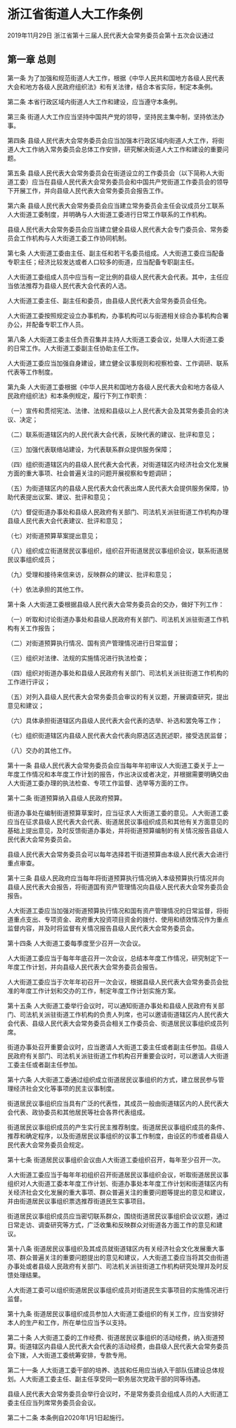 # 浙江省街道人大工作条例

2019年11月29日 浙江省第十三届人民代表大会常务委员会第十五次会议通过



## 第一章  总则

第一条 为了加强和规范街道人大工作，根据《中华人民共和国地方各级人民代表大会和地方各级人民政府组织法》和有关法律，结合本省实际，制定本条例。

第二条 本省行政区域内街道人大工作和建设，应当遵守本条例。

第三条 街道人大工作应当坚持中国共产党的领导，坚持民主集中制，坚持依法办事。

第四条 县级人民代表大会常务委员会应当加强本行政区域内街道人大工作，将街道人大工作纳入常务委员会总体工作安排，研究解决街道人大工作和建设的重要问题。

第五条 县级人民代表大会常务委员会在街道设立的工作委员会（以下简称人大街道工委）应当在县级人民代表大会常务委员会和中国共产党街道工作委员会的领导下开展工作，并向县级人民代表大会常务委员会报告工作。

第六条 县级人民代表大会常务委员会应当建立常务委员会主任会议成员分工联系人大街道工委制度，并明确与人大街道工委进行日常工作联系的工作机构。

县级人民代表大会常务委员会应当建立健全县级人民代表大会专门委员会、常务委员会工作机构与人大街道工委工作协同机制。

第七条 人大街道工委由主任、副主任和若干名委员组成。人大街道工委应当配备专职主任；经济比较发达或者人口较多的街道，应当配备专职副主任。

人大街道工委组成人员中应当有一定比例的县级人民代表大会代表。其中，主任应当依法推荐为县级人民代表大会代表的人选。

人大街道工委主任、副主任和委员，由县级人民代表大会常务委员会任免。

人大街道工委按照规定设立办事机构，办事机构可以与街道相关综合办事机构合署办公，并配备专职工作人员。

第八条 人大街道工委主任负责召集并主持人大街道工委会议，处理人大街道工委的日常工作。人大街道工委副主任协助主任工作。

人大街道工委应当加强自身建设，建立健全议事规则和视察检查、工作调研、联系代表等工作制度。

第九条 人大街道工委根据《中华人民共和国地方各级人民代表大会和地方各级人民政府组织法》和本条例规定，履行下列工作职责：

（一）宣传和贯彻宪法、法律、法规和县级以上人民代表大会及其常务委员会的决议、决定；

（二）联系街道辖区内的人民代表大会代表，反映代表的建议、批评和意见；

（三）加强代表联络站建设，为代表联系群众提供服务保障；

（四）组织街道辖区内的县级人民代表大会代表，对街道辖区内经济社会文化发展方面的重大事项、社会普遍关注的问题开展视察和专题调研；

（五）为街道辖区内的县级人民代表大会代表出席人民代表大会提供服务保障，协助代表提出议案、建议、批评和意见；

（六）督促街道办事处和县级人民政府有关部门、司法机关派驻街道工作机构办理县级人民代表大会代表建议、批评和意见；

（七）对街道预算草案提出意见；

（八）组织成立街道居民议事组织，组织召开街道居民议事组织会议，联系街道居民议事组织成员；

（九）受理和接待来信来访，反映群众的建议、批评和意见；

（十）依法承担的其他工作。

第十条 人大街道工委根据县级人民代表大会常务委员会的交办，做好下列工作：

（一）听取和讨论街道办事处和县级人民政府有关部门、司法机关派驻街道工作机构有关工作报告；

（二）对街道预算执行情况、国有资产管理情况进行日常监督；

（三）组织对法律、法规的实施情况进行执法检查；

（四）组织对街道办事处和县级人民政府有关部门、司法机关派驻街道工作机构的工作进行评议；

（五）对列入县级人民代表大会常务委员会审议的有关议题，开展调查研究，提出意见和建议；

（六）具体承担街道辖区内县级人民代表大会代表的选举、补选和罢免等工作；

（七）组织街道辖区内县级人民代表大会代表向原选区选民述职，接受选民监督；

（八）交办的其他工作。

第十一条 县级人民代表大会常务委员会应当每年年初审议人大街道工委关于上一年度工作情况和本年度工作计划的报告，作出决议或者决定，并根据需要明确交由人大街道工委办理的执法检查、专项工作监督、选举等方面的工作。

第十二条 街道预算纳入县级人民政府预算。

街道办事处在编制街道预算草案时，应当征求人大街道工委的意见。人大街道工委应当在征求县级人民代表大会代表、街道居民议事组织成员和其他有关方面意见的基础上提出意见，及时反馈街道办事处，并将街道预算编制的有关情况报告县级人民代表大会常务委员会。

县级人民代表大会常务委员会可以每年选择若干街道预算由本级人民代表大会进行重点审查。

第十三条 县级人民政府应当每年将街道预算执行情况纳入本级预算执行情况并向县级人民代表大会报告，将街道国有资产管理情况向县级人民代表大会常务委员会报告。

人大街道工委应当加强对街道预算执行情况和国有资产管理情况的日常监督，将街道重点支出、专项资金、政府重大投资项目资金的拨付、使用和绩效情况作为重点监督内容，并及时将监督有关情况报告县级人民代表大会常务委员会。

第十四条 人大街道工委每季度至少召开一次会议。

人大街道工委应当于每年年底召开一次会议，总结本年度工作情况，研究制定下一年度工作计划，并向县级人民代表大会常务委员会报告。

人大街道工委应当于次年年初召开一次会议，根据县级人民代表大会常务委员会批准的年度工作计划和交办的工作，制定年度工作计划实施方案。

第十五条 人大街道工委举行会议时，可以通知街道办事处和县级人民政府有关部门、司法机关派驻街道工作机构的负责人列席，也可以邀请街道辖区内人民代表大会代表、县级人民代表大会常务委员会相关工作委员会、街道居民议事组织成员列席。

街道办事处召开重要会议时，应当邀请人大街道工委主任或者副主任参加。县级人民政府有关部门、司法机关派驻街道工作机构召开重要会议时，可以邀请人大街道工委主任或者副主任参加。

第十六条 人大街道工委通过组织成立街道居民议事组织的方式，建立居民参与管理经济社会文化等事项的民主议事制度。

街道居民议事组织应当具有广泛的代表性，其成员一般由街道辖区内的人民代表大会代表、政协委员和其他居民等社会各界代表组成。

街道居民议事组织成员的产生实行民主推荐制度。街道居民议事组织成员的条件、推荐和确定程序，以及街道居民议事组织的议事工作制度，由设区的市或者县级人民代表大会常务委员会规定。

第十七条 街道居民议事组织会议由人大街道工委组织召开，每年至少召开一次。

人大街道工委应当于每年年初组织召开街道居民议事组织会议，听取街道居民议事组织对人大街道工委本年度工作计划、街道办事处本年度工作计划和街道辖区内有关经济社会文化发展的重大事项、群众普遍关注的重要问题等提出的意见和建议，并由街道居民议事组织票选推荐街道民生实事项目。

街道居民议事组织成员应当密切联系群众，围绕街道居民议事组织会议议题，通过日常走访、调查研究等方式，广泛收集和反映群众对街道各方面工作的意见和建议。

第十八条 街道居民议事组织及其成员就街道辖区内有关经济社会文化发展重大事项、群众普遍关注的重要问题提出的意见和建议，人大街道工委应当将其交由街道办事处或者县级人民政府有关部门、司法机关派驻街道工作机构研究处理并及时反馈处理结果。

人大街道工委可以组织街道居民议事组织成员对街道民生实事项目的实施情况进行监督。

第十九条 街道居民议事组织成员参加人大街道工委组织的有关工作，应当安排好本人的生产和工作，所在单位应当予以支持。

第二十条 人大街道工委的工作经费、街道居民议事组织的活动经费，纳入街道预算。街道辖区内县级人民代表大会代表的活动经费，由县级人民代表大会常务委员会下拨，人大街道工委统筹安排，专款专用。

第二十一条 人大街道工委干部的培养、选拔和任用应当纳入干部队伍建设总体规划。人大街道工委主任、副主任享受同一职务层次党政干部的同等待遇。

县级人民代表大会常务委员会举行会议时，不是常务委员会组成人员的人大街道工委主任应当列席常务委员会会议。

第二十二条 本条例自2020年1月1日起施行。